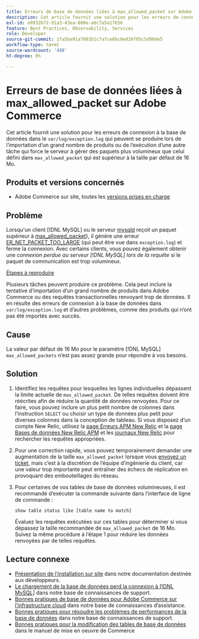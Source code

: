 ```yaml
---
title: Erreurs de base de données liées à max_allowed_packet sur Adobe Commerce
description: Cet article fournit une solution pour les erreurs de connexion à la base de données dans "var/log/exception.log" qui peuvent se produire lors de l’importation d’un grand nombre de produits ou de l’exécution d’une autre tâche qui force le serveur à gérer des paquets plus volumineux que celui défini dans "max_allowed_packet" qui est plus grand que la valeur par défaut, 16 Mo.
exl-id: e8932b72-91a3-43ea-800e-a6c7a5a17656
feature: Best Practices, Observability, Services
role: Developer
source-git-commit: 1fa5ba91a788351c7a7ce8bc0e826f05c5d98de5
workflow-type: tm+mt
source-wordcount: '488'
ht-degree: 0%

---
```


# Erreurs de base de données liées à max_allowed_packet sur Adobe Commerce

Cet article fournit une solution pour les erreurs de connexion à la base de données dans le `var/log/exception.log` qui peuvent se produire lors de l’importation d’un grand nombre de produits ou de l’exécution d’une autre tâche qui force le serveur à gérer des paquets plus volumineux que celui défini dans `max_allowed_packet` qui est supérieur à la taille par défaut de 16 Mo.

## Produits et versions concernés

* Adobe Commerce sur site, toutes les [versions prises en charge](https://magento.com/sites/default/files/magento-software-lifecycle-policy.pdf)

## Problème

Lorsqu&#39;un client [!DNL MySQL] ou le serveur [mysqld](https://dev.mysql.com/doc/refman/8.0/en/mysqld.html) reçoit un paquet supérieur à [max\_allowed\_packet](https://dev.mysql.com/doc/refman/8.0/en/server-system-variables.html#sysvar_max_allowed_packet)}, il génère une erreur [ER\_NET\_PACKET\_TOO\_LARGE](https://dev.mysql.com/doc/mysql-errors/8.0/en/server-error-reference.html#error_er_net_packet_too_large) (qui peut être vue dans `exception.log`) et ferme la connexion. Avec certains clients, vous pouvez également obtenir une *connexion perdue au serveur [!DNL MySQL] lors de la requête* si le paquet de communication est trop volumineux.

<u>Étapes à reproduire</u>

Plusieurs tâches peuvent produire ce problème. Cela peut inclure la tentative d’importation d’un grand nombre de produits dans Adobe Commerce ou des requêtes transactionnelles renvoyant trop de données. Il en résulte des erreurs de connexion à la base de données dans `var/log/exception.log` et d’autres problèmes, comme des produits qui n’ont pas été importés avec succès.

## Cause

La valeur par défaut de 16 Mo pour le paramètre [!DNL MySQL] `max_allowed_packets` n’est pas assez grande pour répondre à vos besoins.

## Solution

1. Identifiez les requêtes pour lesquelles les lignes individuelles dépassent la limite actuelle de `max_allowed_packet`. De telles requêtes doivent être réécrites afin de réduire la quantité de données renvoyées. Pour ce faire, vous pouvez inclure un plus petit nombre de colonnes dans l’instruction `SELECT` ou choisir un type de données plus petit pour diverses colonnes dans la conception de tableau. Si vous disposez d’un compte New Relic, utilisez la [page Erreurs APM New Relic](https://docs.newrelic.com/docs/apm/apm-ui-pages/error-analytics/errors-page-explore-events-behind-errors) et la [page Bases de données New Relic APM](https://docs.newrelic.com/docs/apm/apm-ui-pages/monitoring/databases-page-view-operations-throughput-response-time) et les [journaux New Relic](https://docs.newrelic.com/docs/logs/log-management/get-started/get-started-log-management) pour rechercher les requêtes appropriées.
1. Pour une correction rapide, vous pouvez temporairement demander une augmentation de la taille `max_allowed_packet` lorsque vous [ envoyez un ticket](/help/help-center-guide/help-center/magento-help-center-user-guide.md#submit-ticket), mais c’est à la discrétion de l’équipe d’ingénierie du client, car une valeur trop importante peut entraîner des échecs de réplication en provoquant des embouteillages du réseau.
1. Pour certaines de vos tables de base de données volumineuses, il est recommandé d’exécuter la commande suivante dans l’interface de ligne de commande :

   ```
   show table status like [table name to match]
   ```

   Évaluez les requêtes exécutées sur ces tables pour déterminer si vous dépassez la taille recommandée de `max_allowed_packet` de 16 Mo. Suivez la même procédure à l’étape 1 pour réduire les données renvoyées par de telles requêtes.

## Lecture connexe

* [Présentation de l’installation sur site](https://experienceleague.adobe.com/en/docs/commerce-operations/installation-guide/overview) dans notre documentation destinée aux développeurs.
* [Le chargement de la base de données perd la connexion à [!DNL MySQL]](https://experienceleague.adobe.com/en/docs/commerce-knowledge-base/kb/troubleshooting/database/database-upload-loses-connection-to-mysql) dans notre base de connaissances de support.
* [Bonnes pratiques de base de données pour Adobe Commerce sur l’infrastructure cloud](https://experienceleague.adobe.com/docs/commerce-operations/implementation-playbook/best-practices/planning/database-on-cloud.html) dans notre base de connaissances d’assistance.
* [Bonnes pratiques pour résoudre les problèmes de performances de la base de données](https://experienceleague.adobe.com/docs/commerce-operations/implementation-playbook/best-practices/maintenance/resolve-database-performance-issues.html) dans notre base de connaissances de support.
* [ Bonnes pratiques pour la modification des tables de base de données](https://experienceleague.adobe.com/en/docs/commerce-operations/implementation-playbook/best-practices/development/modifying-core-and-third-party-tables#why-adobe-recommends-avoiding-modifications) dans le manuel de mise en oeuvre de Commerce
